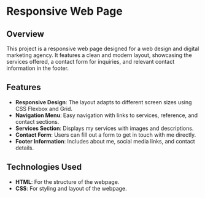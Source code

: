 # Responsive Web Page

## Overview

This project is a responsive web page designed for a web design and digital marketing agency. It features a clean and modern layout, showcasing the services offered, a contact form for inquiries, and relevant contact information in the footer.

## Features

- **Responsive Design**: The layout adapts to different screen sizes using CSS Flexbox and Grid.
- **Navigation Menu**: Easy navigation with links to services, reference, and contact sections.
- **Services Section**: Displays my services with images and descriptions.
- **Contact Form**: Users can fill out a form to get in touch with me directly.
- **Footer Information**: Includes about me, social media links, and contact details.

## Technologies Used

- **HTML**: For the structure of the webpage.
- **CSS**: For styling and layout of the webpage.
